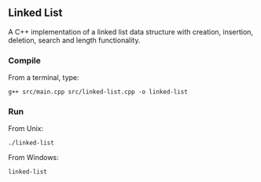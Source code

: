 ## Linked List
A C++ implementation of a linked list data structure with creation, insertion, deletion, search and length functionality.
### Compile
From a terminal, type:
```shell
g++ src/main.cpp src/linked-list.cpp -o linked-list
```
### Run
From Unix:
```
./linked-list
```
From Windows:
```
linked-list
```
